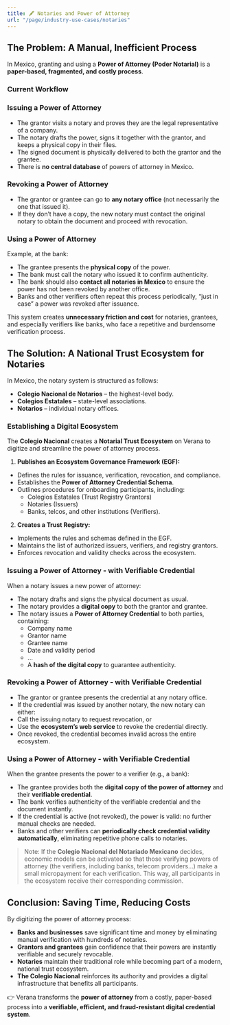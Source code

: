 ```yaml
---
title: 🖋️ Notaries and Power of Attorney
url: "/page/industry-use-cases/notaries"
---
```


## The Problem: A Manual, Inefficient Process

In Mexico, granting and using a **Power of Attorney (Poder Notarial)** is a **paper-based, fragmented, and costly process**.

### Current Workflow

### Issuing a Power of Attorney 

- The grantor visits a notary and proves they are the legal representative of a company.
- The notary drafts the power, signs it together with the grantor, and keeps a physical copy in their files.
- The signed document is physically delivered to both the grantor and the grantee.
- There is **no central database** of powers of attorney in Mexico.

### Revoking a Power of Attorney

- The grantor or grantee can go to **any notary office** (not necessarily the one that issued it).
- If they don’t have a copy, the new notary must contact the original notary to obtain the document and proceed with revocation.

### Using a Power of Attorney

Example, at the bank:

- The grantee presents the **physical copy** of the power.
- The bank must call the notary who issued it to confirm authenticity.
- The bank should also **contact all notaries in Mexico** to ensure the power has not been revoked by another office.
- Banks and other verifiers often repeat this process periodically, “just in case” a power was revoked after issuance.

This system creates **unnecessary friction and cost** for notaries, grantees, and especially verifiers like banks, who face a repetitive and burdensome verification process.

## The Solution: A National Trust Ecosystem for Notaries

In Mexico, the notary system is structured as follows:

- **Colegio Nacional de Notarios** – the highest-level body.
- **Colegios Estatales** – state-level associations.
- **Notarios** – individual notary offices.

### Establishing a Digital Ecosystem

The **Colegio Nacional** creates a **Notarial Trust Ecosystem** on Verana to digitize and streamline the power of attorney process.  

1. **Publishes an Ecosystem Governance Framework (EGF):**

  - Defines the rules for issuance, verification, revocation, and compliance.
  - Establishes the **Power of Attorney Credential Schema**.
  - Outlines procedures for onboarding participants, including:
    - Colegios Estatales (Trust Registry Grantors)
    - Notaries (Issuers)
    - Banks, telcos, and other institutions (Verifiers).

2. **Creates a Trust Registry:**

  - Implements the rules and schemas defined in the EGF.
  - Maintains the list of authorized issuers, verifiers, and registry grantors.
  - Enforces revocation and validity checks across the ecosystem.

### Issuing a Power of Attorney - with Verifiable Credential

When a notary issues a new power of attorney:

- The notary drafts and signs the physical document as usual.
- The notary provides a **digital copy** to both the grantor and grantee.
- The notary issues a **Power of Attorney Credential** to both parties, containing:
  - Company name
  - Grantor name
  - Grantee name
  - Date and validity period
  - ... 
  - A **hash of the digital copy** to guarantee authenticity.

### Revoking a Power of Attorney - with Verifiable Credential

- The grantor or grantee presents the credential at any notary office.
- If the credential was issued by another notary, the new notary can either:
- Call the issuing notary to request revocation, or
- Use the **ecosystem’s web service** to revoke the credential directly.
- Once revoked, the credential becomes invalid across the entire ecosystem.

### Using a Power of Attorney - with Verifiable Credential

When the grantee presents the power to a verifier (e.g., a bank):

- The grantee provides both the **digital copy of the power of attorney** and their **verifiable credential**.
- The bank verifies authenticity of the verifiable credential and the document instantly.
- If the credential is active (not revoked), the power is valid: no further manual checks are needed.
- Banks and other verifiers can **periodically check credential validity automatically**, eliminating repetitive phone calls to notaries.

> Note: If the **Colegio Nacional del Notariado Mexicano** decides, economic models can be activated so that those verifying powers of attorney (the verifiers, including banks, telecom providers...) make a small micropayment for each verification. This way, all participants in the ecosystem receive their corresponding commission.

## Conclusion: Saving Time, Reducing Costs

By digitizing the power of attorney process:

- **Banks and businesses** save significant time and money by eliminating manual verification with hundreds of notaries.
- **Grantors and grantees** gain confidence that their powers are instantly verifiable and securely revocable.
- **Notaries** maintain their traditional role while becoming part of a modern, national trust ecosystem.
- **The Colegio Nacional** reinforces its authority and provides a digital infrastructure that benefits all participants.

👉 Verana transforms the **power of attorney** from a costly, paper-based process into a **verifiable, efficient, and fraud-resistant digital credential system**.